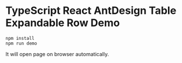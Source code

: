 TypeScript React AntDesign Table Expandable Row Demo
====================================================

```
npm install
npm run demo
```

It will open page on browser automatically.
